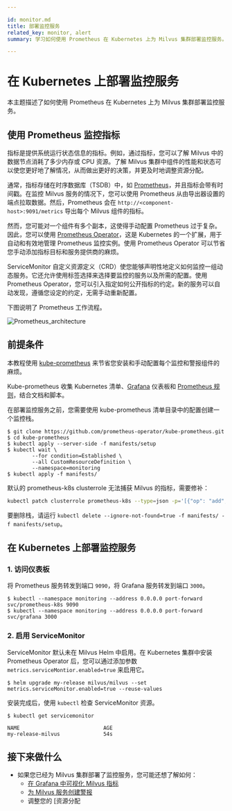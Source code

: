 ```yaml
---

id: monitor.md
title: 部署监控服务
related_key: monitor, alert
summary: 学习如何使用 Prometheus 在 Kubernetes 上为 Milvus 集群部署监控服务。

---
```


# 在 Kubernetes 上部署监控服务

本主题描述了如何使用 Prometheus 在 Kubernetes 上为 Milvus 集群部署监控服务。

## 使用 Prometheus 监控指标
指标是提供系统运行状态信息的指标。例如，通过指标，您可以了解 Milvus 中的数据节点消耗了多少内存或 CPU 资源。了解 Milvus 集群中组件的性能和状态可以使您更好地了解情况，从而做出更好的决策，并更及时地调整资源分配。

通常，指标存储在时序数据库（TSDB）中，如 [Prometheus](https://prometheus.io/)，并且指标会带有时间戳。在监控 Milvus 服务的情况下，您可以使用 Prometheus 从由导出器设置的端点拉取数据。然后，Prometheus 会在 `http://<component-host>:9091/metrics` 导出每个 Milvus 组件的指标。

然而，您可能对一个组件有多个副本，这使得手动配置 Prometheus 过于复杂。因此，您可以使用 [Prometheus Operator](https://github.com/prometheus-operator/prometheus-operator)，这是 Kubernetes 的一个扩展，用于自动和有效地管理 Prometheus 监控实例。使用 Prometheus Operator 可以节省您手动添加指标目标和服务提供商的麻烦。

ServiceMonitor 自定义资源定义（CRD）使您能够声明性地定义如何监控一组动态服务。它还允许使用标签选择来选择要监控的服务以及所需的配置。使用 Prometheus Operator，您可以引入指定如何公开指标的约定。新的服务可以自动发现，遵循您设定的约定，无需手动重新配置。

下图说明了 Prometheus 工作流程。

![Prometheus_architecture](..//prometheus_architecture.png "Prometheus 架构。")

## 前提条件

本教程使用 [kube-prometheus](https://github.com/prometheus-operator/kube-prometheus) 来节省您安装和手动配置每个监控和警报组件的麻烦。

Kube-prometheus 收集 Kubernetes 清单、[Grafana](http://grafana.com/) 仪表板和 [Prometheus 规则](https://prometheus.io/docs/prometheus/latest/configuration/recording_rules/)，结合文档和脚本。

在部署监控服务之前，您需要使用 kube-prometheus 清单目录中的配置创建一个监控栈。

```
$ git clone https://github.com/prometheus-operator/kube-prometheus.git
$ cd kube-prometheus
$ kubectl apply --server-side -f manifests/setup
$ kubectl wait \
        --for condition=Established \
        --all CustomResourceDefinition \
        --namespace=monitoring
$ kubectl apply -f manifests/
```

<div class="alert note">
默认的 prometheus-k8s clusterrole 无法捕获 Milvus 的指标，需要修补：
</div>

```bash
kubectl patch clusterrole prometheus-k8s --type=json -p='[{"op": "add", "path": "/rules/-", "value": {"apiGroups": [""], "resources": ["pods", "services", "endpoints"], "verbs": ["get", "watch", "list"]}}]'
```

要删除栈，请运行 `kubectl delete --ignore-not-found=true -f manifests/ -f manifests/setup`。

## 在 Kubernetes 上部署监控服务

### 1. 访问仪表板

将 Prometheus 服务转发到端口 `9090`，将 Grafana 服务转发到端口 `3000`。

```
$ kubectl --namespace monitoring --address 0.0.0.0 port-forward svc/prometheus-k8s 9090
$ kubectl --namespace monitoring --address 0.0.0.0 port-forward svc/grafana 3000
```

### 2. 启用 ServiceMonitor

ServiceMonitor 默认未在 Milvus Helm 中启用。在 Kubernetes 集群中安装 Prometheus Operator 后，您可以通过添加参数 `metrics.serviceMontior.enabled=true` 来启用它。

```
$ helm upgrade my-release milvus/milvus --set metrics.serviceMonitor.enabled=true --reuse-values
```

安装完成后，使用 `kubectl` 检查 ServiceMonitor 资源。

```
$ kubectl get servicemonitor
```
```
NAME                           AGE
my-release-milvus              54s
```

## 接下来做什么

- 如果您已经为 Milvus 集群部署了监控服务，您可能还想了解如何：
  - [在 Grafana 中可视化 Milvus 指标](visualize.md)
  - [为 Milvus 服务创建警报](alert.md)
  - 调整您的 [资源分配